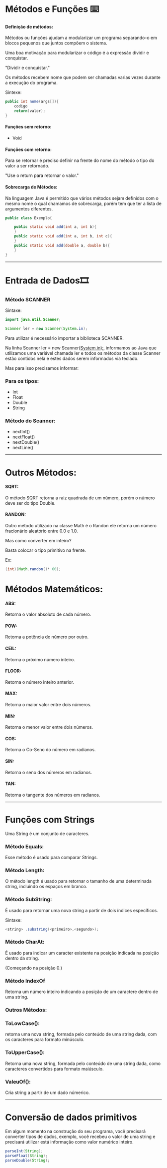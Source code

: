 # Métodos e Funções :keyboard:

#### Definição de métodos:

Métodos ou funções ajudam a modularizar um programa separando-o em blocos pequenos que juntos compõem o sistema.

Uma boa motivação para modularizar o código é a expressão dividir e conquistar.

"Dividir e conquistar."

Os métodos recebem nome que podem ser chamadas varias vezes durante a execução do programa.

Sintexe:

```java
public int nome(args[]){
	codigo
	return(valor);
}
```

#### Funções sem retorno:

- Void

#### Funções com retorno:

Para se retornar é preciso definir na frente do nome do método o tipo do valor a ser retornado.

"Use o return para retornar o valor."

#### Sobrecarga de Métodos:

Na linguagem Java é permitido que vários métodos sejam definidos com o mesmo nome o qual chamamos de sobrecarga, porém tem que ter a lista de argumentos diferentes.

```java
public class Exemplo{

	public static void add(int a, int b){
	}
	public static void add(int a, int b, int c){
	}
	public static void add(double a, double b){
	}
}
```

------

# Entrada de Dados:film_strip:

### Método SCANNER

Sintaxe:

```java
import java.util.Scanner;

Scanner ler = new Scanner(System.in);
```

Para utilizar é necessário importar a biblioteca SCANNER.

Na linha Scanner ler = new Scanner([System.in](http://System.in));, informamos ao Java que utilizamos uma variável chamada ler e todos os métodos da classe Scanner estão contidos nela e estes dados serem informados via teclado.

Mas para isso precisamos informar:

### Para os tipos:

- Int
- Float
- Double
- String

### Método do Scanner:

- nextInt()
- nextFloat()
- nextDouble()
- nextLine()

------

# Outros Métodos:

#### SQRT:

O método SQRT retorna a raiz quadrada de um número, porém o número deve ser do tipo Double.

#### RANDON:

Outro método utilizado na classe Math é o Randon ele retorna um número fracionário aleatório entre 0.0 e 1.0.

Mas como converter em inteiro?

Basta colocar o tipo primitivo na frente.

Ex:

```java
(int)(Math.randon()* 60);
```

# Métodos Matemáticos:

#### ABS:

Retorna o valor absoluto de cada número.

#### POW:

Retorna a potência de número por outro.

#### CEIL:

Retorna o próximo número inteiro.

#### FLOOR:

Retorna o número inteiro anterior.

#### MAX:

Retorna o maior valor entre dois números.

#### MIN:

Retorna o menor valor entre dois números.

#### COS:

Retorna o Co-Seno do número em radianos.

#### SIN:

Retorna o seno dos números em radianos.

#### TAN:

Retorna o tangente dos números em radianos.

------

# Funções com Strings

Uma String é um conjunto de caracteres.

### Método Equals:

Esse método é usado para comparar Strings.

### Método Length:

O método length é usado para retornar o tamanho de uma determinada string, incluindo os espaços em branco.

### Método SubString:

É usado para retornar uma nova string a partir de dois índices específicos.

Sintaxe:

```java
<string> .substring(<primeiro>,<segundo>);
```

### Método CharAt:

É usado para indicar um caracter existente na posição indicada na posição dentro da string.

(Começando na posição 0.)

### Método IndexOf

Retorna um número inteiro indicando a posição de um caractere dentro de uma string.

### Outros Métodos:

### ToLowCase():

retorna uma nova string, formada pelo conteúdo de uma string dada, com os caracteres para formato minúsculo.

### ToUpperCase():

Retorna uma nova string, formada pelo conteúdo de uma string dada, como caracteres convertidos para formato maiúsculo.

### ValeuOf():

Cria string a partir de um dado númerico.

------

# Conversão de dados primitivos

Em algum momento na construção do seu programa, você precisará converter tipos de dados, exemplo, você recebeu o valor de uma string e precisará utilizar está informação como valor numérico inteiro.

```java
parseInt(String);
parseFloat(String);
parseDouble(String);
```